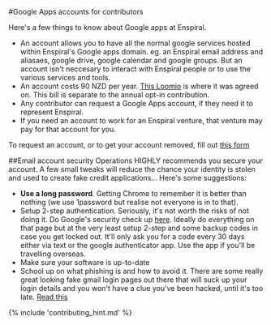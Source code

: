 #Google Apps accounts for contributors

Here's a few things to know about Google apps at Enspiral.

* An account allows you to have all the normal google services hosted within Enspiral's Google apps domain. eg. an Enspiral email address and aliasaes, google drive, google calendar and google groups. But an account isn't neccesary to interact with Enspiral people or to use the various services and tools.
* An account costs 90 NZD per year. [This Loomio](https://www.loomio.org/d/9kpIaK6W/comment/1132628/) is where it was agreed on. This bill is separate to the annual opt-in contribution.
* Any contributor can request a Google Apps account, if they need it to represent Enspiral.
* If you need an account to work for an Enspiral venture, that venture may pay for that account for you.

To request an account, or to get your account removed, fill out [this form](https://docs.google.com/a/enspiral.com/forms/d/e/1FAIpQLSdpzzBQOHtMCowHOLamaBYqu4a-TsoP7Z4T8R-3pUWveyD0sw/viewform#responses)

##Email account security
Operations HIGHLY recommends you secure your account. A few small tweaks will reduce the chance your identity is stolen and used to create fake credit applications... Here's some suggestions:

* <b>Use a long password</b>. Getting Chrome to remember it is better than nothing (we use 1password but realise not everyone is in to that).
* Setup 2-step authentication. Seriously, it's not worth the risks of not doing it. Do Google's security check up [here](https://myaccount.google.com/). Ideally do everything on that page but at the very least setup 2-step and some backup codes in case you get locked out. It'll only ask you for a code every 30 days either via text or the google authenticator app. Use the app if you'll be travelling overseas.
* Make sure your software is up-to-date
* School up on what phishing is and how to avoid it. There are some really great looking fake gmail login pages out there that will suck up your login details and you won't have a clue you've been hacked, until it's too late. [Read this](https://www.tracesecurity.com/blog/social-engineering-red-flags)

{% include 'contributing_hint.md' %}
